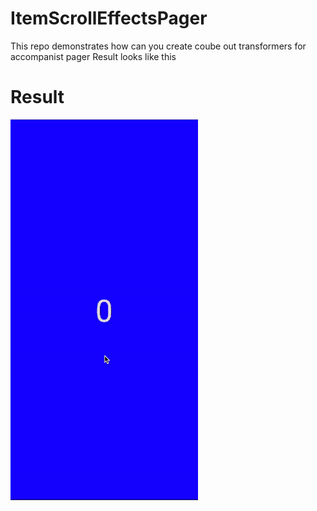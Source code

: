 # ItemScrollEffectsPager

This repo demonstrates how can you create coube out transformers for accompanist pager 
Result looks like this 

# Result
![](https://github.com/tkach13/ItemScrollEffectsPager/blob/development/final-result.gif)
